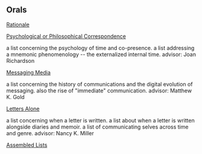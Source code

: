 ## Orals

[Rationale](Rationale.md)

[Psychological or Philosophical Correspondence](Orals_JR.md)

a list concerning the psychology of time and co-presence.
a list addressing a mnemonic phenomenology -- the externalized internal time.
advisor: Joan Richardson

[Messaging Media](Orals_MKG.md)

a list concerning the history of communications and the digital evolution of messaging.
also the rise of "immediate" communication.
advisor: Matthew K. Gold

[Letters Alone](Orals_NKM.md)

a list concerning when a letter is written.
a list about when a letter is written alongside diaries and memoir.
a list of communicating selves across time and genre.
advisor: Nancy K. Miller

[Assembled Lists](orals.bib)